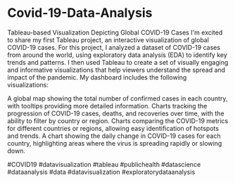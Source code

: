# Covid-19-Data-Analysis

Tableau-based Visualization Depicting Global COVID-19 Cases
I'm excited to share my first Tableau project, an interactive visualization of global COVID-19 cases. For this project, I analyzed a dataset of COVID-19 cases from around the world, using exploratory data analysis (EDA) to identify key trends and patterns. I then used Tableau to create a set of visually engaging and informative visualizations that help viewers understand the spread and impact of the pandemic.
My dashboard includes the following visualizations:

A global map showing the total number of confirmed cases in each country, with tooltips providing more detailed information.
Charts tracking the progression of COVID-19 cases, deaths, and recoveries over time, with the ability to filter by country or region.
Charts comparing the COVID-19 metrics for different countries or regions, allowing easy identification of hotspots and trends.
A chart showing the daily change in COVID-19 cases for each country, highlighting areas where the virus is spreading rapidly or slowing down.


#COVID19 #datavisualization #tableau #publichealth #datascience #dataanalysis #data‍‍‍‍‍‍‍‍‍‍‍‍‍‍‍‍‍‍‍‍‍‍‍‍‍‍‍ #datavisualization ‍‍‍‍‍‍‍‍‍‍‍‍‍‍‍‍‍‍‍‍‍‍‍‍‍‍‍‍‍#exploratorydataanalysi‍‍‍‍‍‍s‍‍‍‍‍‍‍‍‍‍‍
